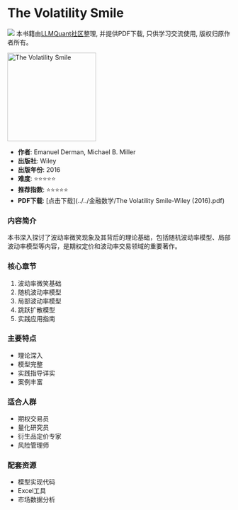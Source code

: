 # The Volatility Smile

![](https://fastly.jsdelivr.net/gh/bucketio/img3@main/2024/09/04/1725464231869-e0b2f727-2a0f-4270-bf6c-31ddc350426a.gif)
本书籍由[LLMQuant社区](https://llmquant.com/)整理, 并提供PDF下载, 只供学习交流使用, 版权归原作者所有。

<img src="cover.jpg" alt="The Volatility Smile" width="200"/>

- **作者**: Emanuel Derman, Michael B. Miller
- **出版社**: Wiley
- **出版年份**: 2016
- **难度**: ⭐⭐⭐⭐⭐
- **推荐指数**: ⭐⭐⭐⭐⭐
- **PDF下载**: [点击下载](../../金融数学/The Volatility Smile-Wiley (2016).pdf)

### 内容简介
本书深入探讨了波动率微笑现象及其背后的理论基础，包括随机波动率模型、局部波动率模型等内容，是期权定价和波动率交易领域的重要著作。

### 核心章节
1. 波动率微笑基础
2. 随机波动率模型
3. 局部波动率模型
4. 跳跃扩散模型
5. 实践应用指南

### 主要特点
- 理论深入
- 模型完整
- 实践指导详实
- 案例丰富

### 适合人群
- 期权交易员
- 量化研究员
- 衍生品定价专家
- 风险管理师

### 配套资源
- 模型实现代码
- Excel工具
- 市场数据分析 